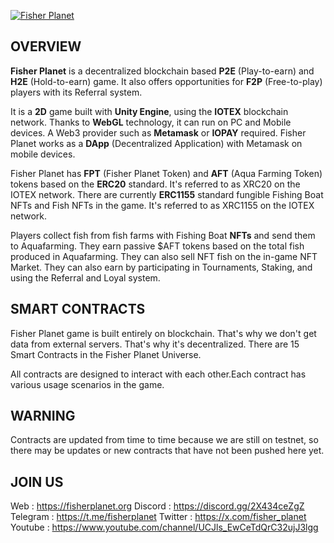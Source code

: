 [![Fisher Planet](https://fisherplanet.org/Content/uploads/Menuler/big/docs.png "Fisher Planet")](https://fisherplanet.org "Fisher Planet")

## OVERVIEW

**Fisher Planet** is a decentralized blockchain based **P2E** (Play-to-earn) and **H2E** (Hold-to-earn) game. It also offers opportunities for **F2P** (Free-to-play) players with its Referral system.

It is a **2D** game built with **Unity Engine**, using the **IOTEX** blockchain network. Thanks to **WebGL** technology, it can run on PC and Mobile devices. A Web3 provider such as **Metamask** or **IOPAY** required. Fisher Planet works as a **DApp** (Decentralized Application) with Metamask on mobile devices.

Fisher Planet has **FPT** (Fisher Planet Token) and **AFT** (Aqua Farming Token) tokens based on the **ERC20** standard. It's referred to as XRC20 on the IOTEX network. There are currently **ERC1155** standard fungible Fishing Boat NFTs and Fish NFTs in the game. It's referred to as XRC1155 on the IOTEX network.

Players collect fish from fish farms with Fishing Boat **NFTs** and send them to Aquafarming. They earn passive $AFT tokens based on the total fish produced in Aquafarming. They can also sell NFT fish on the in-game NFT Market.
They can also earn by participating in Tournaments, Staking, and using the Referral and Loyal system.

## SMART CONTRACTS

Fisher Planet game is built entirely on blockchain. That's why we don't get data from external servers. That's why it's decentralized. There are 15 Smart Contracts in the Fisher Planet Universe.

All contracts are designed to interact with each other.Each contract has various usage scenarios in the game.

## WARNING
Contracts are updated from time to time because we are still on testnet, so there may be updates or new contracts that have not been pushed here yet.

## JOIN US
Web : https://fisherplanet.org
Discord : https://discord.gg/2X434ceZgZ
Telegram : https://t.me/fisherplanet
Twitter : https://x.com/fisher_planet
Youtube : https://www.youtube.com/channel/UCJls_EwCeTdQrC32ujJ3lgg
